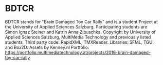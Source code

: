 # BDTCR

BDTCR stands for "Brain Damaged Toy Car Rally" and is a student Project at the University of Applied  Sciences Salzburg.
Participating students are Simon Ignaz Steiner and Katrin Anna Zibuschka.
Copyright by University of Applied Sciences Salzburg, MultiMedia Technology and previously listed students.
Third party code: RapidXML, TMXReader. Libraries: SFML, TGUI and Box2D. 
Assets by Kenney.nl 
Portfolio: https://portfolio.multimediatechnology.at/projects/2016-brain-damaged-toy-car-rally
